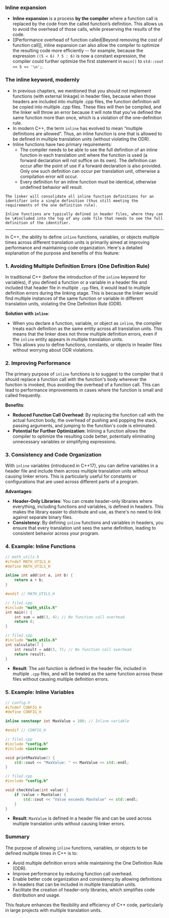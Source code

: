 ### Inline expansion
- **Inline expansion** is a process **by the compiler** where a function call is replaced by the code from the called function’s definition. This allows us to avoid the overhead of those calls, while preserving the results of the code.
- [[Performance overhead of function called|Beyond removing the cost of function call]], inline expansion can also allow the compiler to optimize the resulting code more efficiently -- for example, because the expression `((5 < 6) ? 5 : 6)` is now a constant expression, the compiler could further optimize the first statement in `main()` to `std::cout << 5 << '\n';`.

### The inline keyword, modernly
- In previous chapters, we mentioned that you should not implement functions (with external linkage) in header files, because when those headers are included into multiple .cpp files, the function definition will be copied into multiple .cpp files. These files will then be compiled, and the linker will throw an error because it will note that you’ve defined the same function more than once, which is a violation of the one-definition rule.
- In modern C++, the term `inline` has evolved to mean “multiple definitions are allowed”. Thus, an inline function is one that is allowed to be defined in multiple translation units (without violating the ODR).
- Inline functions have two primary requirements:
	- The compiler needs to be able to see the full definition of an inline function in each translation unit where the function is used (a forward declaration will not suffice on its own). The definition can occur after the point of use if a forward declaration is also provided. Only one such definition can occur per translation unit, otherwise a compilation error will occur.
	- Every definition for an inline function must be identical, otherwise undefined behavior will result.
```ad-note
The linker will consolidate all inline function definitions for an identifier into a single definition (thus still meeting the requirements of the one definition rule).
```

```ad-tip
Inline functions are typically defined in header files, where they can be \#included into the top of any code file that needs to see the full definition of the identifier.
```

---

In C++, the ability to define `inline` functions, variables, or objects multiple times across different translation units is primarily aimed at improving performance and maintaining code organization. Here's a detailed explanation of the purpose and benefits of this feature:

### **1. Avoiding Multiple Definition Errors (One Definition Rule)**
In traditional C++ (before the introduction of the `inline` keyword for variables), if you defined a function or a variable in a header file and included that header file in multiple `.cpp` files, it would lead to multiple definition errors during the linking stage. This is because the linker would find multiple instances of the same function or variable in different translation units, violating the One Definition Rule (ODR).

**Solution with `inline`**:
- When you declare a function, variable, or object as `inline`, the compiler treats each definition as the same entity across all translation units. This means that the linker does not throw multiple definition errors, even if the `inline` entity appears in multiple translation units.
- This allows you to define functions, constants, or objects in header files without worrying about ODR violations.

### **2. Improving Performance**
The primary purpose of `inline` functions is to suggest to the compiler that it should replace a function call with the function's body wherever the function is invoked, thus avoiding the overhead of a function call. This can lead to performance improvements in cases where the function is small and called frequently.

**Benefits**:
- **Reduced Function Call Overhead**: By replacing the function call with the actual function body, the overhead of pushing and popping the stack, passing arguments, and jumping to the function's code is eliminated.
- **Potential for Further Optimization**: Inlining a function allows the compiler to optimize the resulting code better, potentially eliminating unnecessary variables or simplifying expressions.

### **3. Consistency and Code Organization**
With `inline` variables (introduced in C++17), you can define variables in a header file and include them across multiple translation units without causing linker errors. This is particularly useful for constants or configurations that are used across different parts of a program.

**Advantages**:
- **Header-Only Libraries**: You can create header-only libraries where everything, including functions and variables, is defined in headers. This makes the library easier to distribute and use, as there's no need to link against separate binary files.
- **Consistency**: By defining `inline` functions and variables in headers, you ensure that every translation unit sees the same definition, leading to consistent behavior across your program.

### **4. Example: Inline Functions**
```cpp
// math_utils.h
#ifndef MATH_UTILS_H
#define MATH_UTILS_H

inline int add(int a, int b) {
    return a + b;
}

#endif // MATH_UTILS_H
```

```cpp
// file1.cpp
#include "math_utils.h"
int main() {
    int sum = add(3, 4); // No function call overhead
    return 0;
}
```

```cpp
// file2.cpp
#include "math_utils.h"
int calculate() {
    int result = add(5, 7); // No function call overhead
    return result;
}
```

- **Result**: The `add` function is defined in the header file, included in multiple `.cpp` files, and will be treated as the same function across these files without causing multiple definition errors.

### **5. Example: Inline Variables**
```cpp
// config.h
#ifndef CONFIG_H
#define CONFIG_H

inline constexpr int MaxValue = 100; // Inline variable

#endif // CONFIG_H
```

```cpp
// file1.cpp
#include "config.h"
#include <iostream>

void printMaxValue() {
    std::cout << "MaxValue: " << MaxValue << std::endl;
}
```

```cpp
// file2.cpp
#include "config.h"

void checkValue(int value) {
    if (value > MaxValue) {
        std::cout << "Value exceeds MaxValue" << std::endl;
    }
}
```

- **Result**: `MaxValue` is defined in a header file and can be used across multiple translation units without causing linker errors.

### **Summary**
The purpose of allowing `inline` functions, variables, or objects to be defined multiple times in C++ is to:
- Avoid multiple definition errors while maintaining the One Definition Rule (ODR).
- Improve performance by reducing function call overhead.
- Enable better code organization and consistency by allowing definitions in headers that can be included in multiple translation units.
- Facilitate the creation of header-only libraries, which simplifies code distribution and usage.

This feature enhances the flexibility and efficiency of C++ code, particularly in large projects with multiple translation units.